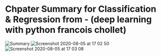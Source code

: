 # Chpater Summary for Classification & Regression from - (deep learning with python francois chollet)
![Summary](https://user-images.githubusercontent.com/26361028/89406575-011de480-d73b-11ea-92c4-ba630dda6f30.png)
![Screenshot 2020-08-05 at 17 02 50](https://user-images.githubusercontent.com/26361028/89408082-80acb300-d73d-11ea-81bf-8f778bc3406f.png)
![Screenshot 2020-08-05 at 17 03 08](https://user-images.githubusercontent.com/26361028/89408110-8a361b00-d73d-11ea-8fcc-914b113d6b1f.png)

